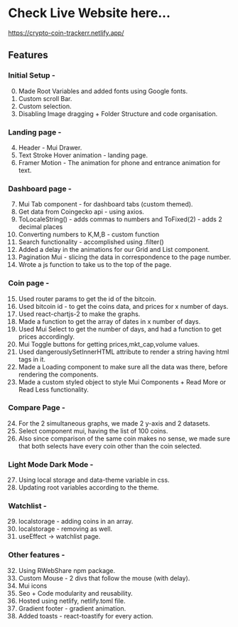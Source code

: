 # Check Live Website here...
https://crypto-coin-trackerr.netlify.app/


## Features

### Initial Setup - 

0. Made Root Variables and added fonts using Google fonts.
1. Custom scroll Bar.
2. Custom selection.
3. Disabling Image dragging + Folder Structure and code organisation.

### Landing page - 

4. Header - Mui Drawer.
5. Text Stroke Hover animation - landing page.
6. Framer Motion - The animation for phone and entrance animation for text.

### Dashboard page - 

7. Mui Tab component - for dashboard tabs (custom themed).
8. Get data from Coingecko api - using axios.
9. ToLocaleString() - adds commas to numbers and ToFixed(2) - adds 2 decimal places
10. Converting numbers to K,M,B - custom function
11. Search functionality - accomplished using .filter()
12. Added a delay in the animations for our Grid and List component.
13. Pagination Mui - slicing the data in correspondence to the page number.
14. Wrote a js function to take us to the top of the page.

### Coin page - 

15. Used router params to get the id of the bitcoin.
16. Used bitcoin id - to get the coins data, and prices for x number of days.
17. Used react-chartjs-2 to make the graphs.
18. Made a function to get the array of dates in x number of days.
19. Used Mui Select to get the number of days, and had a function to get prices accordingly.
20. Mui Toggle buttons for getting prices,mkt_cap,volume values.
21. Used dangerouslySetInnerHTML attribute to render a string having html tags in it.
22. Made a Loading component to make sure all the data was there, before rendering the components.
23. Made a custom styled object to style Mui Components + Read More or Read Less functionality.

### Compare Page - 

24. For the 2 simultaneous graphs, we made 2 y-axis and 2 datasets.
25. Select component mui, having the list of 100 coins.
26. Also since comparison of the same coin makes no sense, we made sure that both selects have every coin other than the coin selected.

### Light Mode Dark Mode - 

27. Using local storage and data-theme variable in css.
28. Updating root variables according to the theme.

### Watchlist - 

29. localstorage - adding coins in an array.
30. localstorage - removing as well.
31. useEffect -> watchlist page.

### Other features - 
32. Using RWebShare npm package.
33. Custom Mouse - 2 divs that follow the mouse (with delay).
34. Mui icons
35. Seo + Code modularity and reusability.
36. Hosted using netlify, netlify.toml file.
37. Gradient footer - gradient animation.
38. Added toasts - react-toastify for every action.


